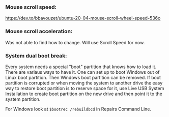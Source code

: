 ### Mouse scroll speed:
https://dev.to/bbavouzet/ubuntu-20-04-mouse-scroll-wheel-speed-536o

### Mouse scroll acceleration:
Was not able to find how to change. Will use Scroll Speed for now.

### System dual boot break:
Every system needs a special "boot" partition that knows how to load it.
There are variaus ways to have it. One can set up to boot Windows out of Linux boot partition.
Then Windows boot partition can be removed.
If boot partition is corrupted or when moving the system to another drive the easy way to restore boot partition is
to reserve space for it, use Live USB System Installation to create boot partition on the new drive and then point it to 
the system partition.

For Windows look at ```$bootrec /rebuildbcd``` in Repairs Command Line.
